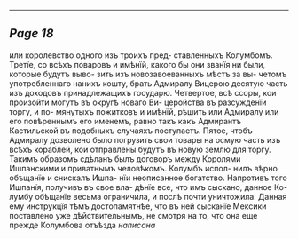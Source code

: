 

---
*Page 18*
---

или королевство одного изъ троихъ пред- ставленныхъ Колумбомъ. Третїе, со всѣхъ поваровъ и имѣнїй, какого бы они званїя ни были, которые будутъ выво- зить изъ новозавоеванныхъ мѣстъ за вы- четомъ употребленнаго нанихъ кошту, брать Адмиралу Вицерою десятую часть изъ доходовъ принадлежащихъ государю. Четвертое, всѣ ссоры, кои произойти могутъ въ округѣ новаго Ви- церойства въ разсужденїи торгу, и по- мянутыхъ пожитковъ и имѣнїй, рѣшить или Адмиралу или его повѣреннымъ его именемъ, равно такъ какъ Адмирантъ Кастильской въ подобныхъ случаяхъ поступаетъ. Пятое, чтобъ Адмиралу дозволено было погрузить свои товары на осмую часть изъ всѣхъ кораблей, кои отправлены будутъ въ новую землю для торгу. Такимъ образомъ сдѣланъ былъ договоръ между Королями Ишпанскими и приватнымъ человѣкомъ. Колумбъ испол- нилъ вѣрно обѣщанїе и снискалъ Ишпа- нїи неописанное богатство. Напротивъ того Ишпанїя, получивъ въ свое вла- дѣнїе все, что имъ сыскано, данное Ко- лумбу обѣщанїе весьма ограничила, и послѣ почти уничтожила. Данная ему инструкцїя тѣмъ достопамятнѣе, что въ ней сысканїе Мексики поставлено уже дѣйствительнымъ, не смотря на то, что она еще прежде Колумбова отъѣзда
*написана*